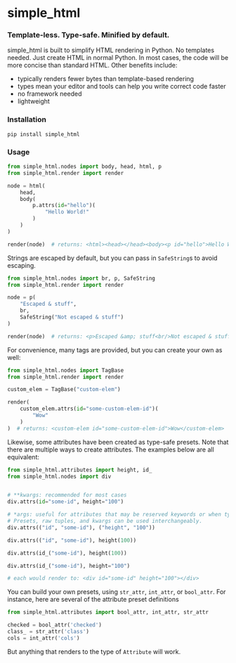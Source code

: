# simple_html

### Template-less. Type-safe. Minified by default.

simple_html is built to simplify HTML rendering in Python. No templates needed. Just create HTML in 
normal Python. In most cases, the code will be more concise than standard HTML. Other benefits include:
- typically renders fewer bytes than template-based rendering
- types mean your editor and tools can help you write correct code faster
- no framework needed
- lightweight


### Installation
`pip install simple_html`


### Usage
```python
from simple_html.nodes import body, head, html, p
from simple_html.render import render

node = html(
    head,
    body(
        p.attrs(id="hello")( 
            "Hello World!"
        )
    )
)

render(node)  # returns: <html><head></head><body><p id="hello">Hello World!</p></body></html> 
```


Strings are escaped by default, but you can pass in `SafeString`s to avoid escaping.

```python
from simple_html.nodes import br, p, SafeString
from simple_html.render import render

node = p(
    "Escaped & stuff",
    br,
    SafeString("Not escaped & stuff")
)

render(node)  # returns: <p>Escaped &amp; stuff<br/>Not escaped & stuff</p> 
```

For convenience, many tags are provided, but you can create your own as well:

```python
from simple_html.nodes import TagBase 
from simple_html.render import render

custom_elem = TagBase("custom-elem")

render(
    custom_elem.attrs(id="some-custom-elem-id")(
        "Wow"
    )
)  # returns: <custom-elem id="some-custom-elem-id">Wow</custom-elem> 
```

Likewise, some attributes have been created as type-safe presets. Note that there are multiple ways to create attributes. 
The examples below are all equivalent:

```python
from simple_html.attributes import height, id_
from simple_html.nodes import div


# **kwargs: recommended for most cases
div.attrs(id="some-id", height="100")

# *args: useful for attributes that may be reserved keywords or when type constraints are desired.
# Presets, raw tuples, and kwargs can be used interchangeably.
div.attrs(("id", "some-id"), ("height", "100"))

div.attrs(("id", "some-id"), height(100))

div.attrs(id_("some-id"), height(100))

div.attrs(id_("some-id"), height="100")

# each would render to: <div id="some-id" height="100"></div> 
```

You can build your own presets, using `str_attr`, `int_attr`, or `bool_attr`. For instance, here are
several of the attribute preset definitions

```python
from simple_html.attributes import bool_attr, int_attr, str_attr

checked = bool_attr('checked')
class_ = str_attr('class')
cols = int_attr('cols')
```
But anything that renders to the type of `Attribute` will work.